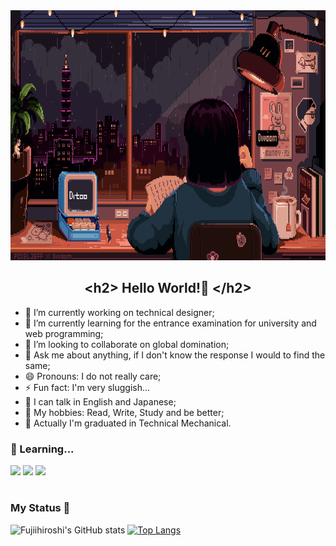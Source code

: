 <img height="400em" src="Pixel Jeff.gif">

<h2 align="center">&lt;h2&gt; Hello World!👋 &lt;/h2&gt;</h2>

- 🔭 I’m currently working on technical designer;
- 🌱 I’m currently learning for the entrance examination for university and web programming;
- 👯 I’m looking to collaborate on global domination;
- 💬 Ask me about anything, if I don't know the response I would to find the same;
- 😄 Pronouns: I do not really care;
- ⚡ Fun fact: I'm very sluggish...
- 🦜 I can talk in English and Japanese;
- 🤧 My hobbies: Read, Write, Study and be better;
- 📜 Actually I'm graduated in Technical Mechanical.

### 🧠 Learning...
<p>
  <img src="https://img.shields.io/badge/HTML5-E34F26?style=for-the-badge&logo=html5&logoColor=white">
  <img src="https://img.shields.io/badge/CSS3-1572B6?style=for-the-badge&logo=css3&logoColor=white">
  <img src="https://img.shields.io/badge/JavaScript-323330?style=for-the-badge&logo=javascript&logoColor=F7DF1E">
</p>

#

### My Status 🌃

![Fujiihiroshi's GitHub stats](https://github-readme-stats.vercel.app/api?username=fujiihiroshi&show_icons=true&theme=radical)
[![Top Langs](https://github-readme-stats.vercel.app/api/top-langs/?username=fujiihiroshi&layout=compact&theme=radical)](https://github.com/fujiihiroshi/github-readme-stats)

